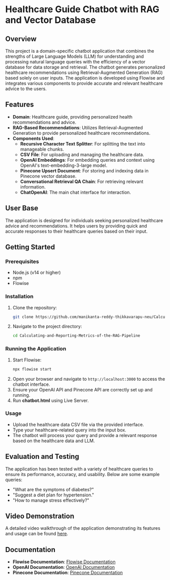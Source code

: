 # Healthcare Guide Chatbot with RAG and Vector Database

## Overview
This project is a domain-specific chatbot application that combines the strengths of Large Language Models (LLM) for understanding and processing natural language queries with the efficiency of a vector database for data storage and retrieval. The chatbot generates personalized healthcare recommendations using Retrieval-Augmented Generation (RAG) based solely on user inputs. The application is developed using Flowise and integrates various components to provide accurate and relevant healthcare advice to the users.

## Features
- **Domain**: Healthcare guide, providing personalized health recommendations and advice.
- **RAG-Based Recommendations**: Utilizes Retrieval-Augmented Generation to provide personalized healthcare recommendations.
- **Components Used**:
  - **Recursive Character Text Splitter**: For splitting the text into manageable chunks.
  - **CSV File**: For uploading and managing the healthcare data.
  - **OpenAI Embeddings**: For embedding queries and context using OpenAI's text-embedding-3-large model.
  - **Pinecone Upsert Document**: For storing and indexing data in Pinecone vector database.
  - **Conversational Retrieval QA Chain**: For retrieving relevant information.
  - **ChatOpenAI**: The main chat interface for interaction.

## User Base
The application is designed for individuals seeking personalized healthcare advice and recommendations. It helps users by providing quick and accurate responses to their healthcare queries based on their input.

## Getting Started

### Prerequisites
- Node.js (v14 or higher)
- npm
- Flowise

### Installation
1. Clone the repository:
    ```sh
    git clone https://github.com/manikanta-reddy-thikkavarapu-neu/Calculating-and-Reporting-Metrics-of-the-RAG-Pipeline.git
    ```
2. Navigate to the project directory:
    ```sh
    cd Calculating-and-Reporting-Metrics-of-the-RAG-Pipeline
    ```

### Running the Application
1. Start Flowise:
    ```sh
    npx flowise start
    ```
2. Open your browser and navigate to `http://localhost:3000` to access the chatbot interface.
3. Ensure your OpenAI API and Pinecone API are correctly set up and running.
4. Run **chatbot.html** using Live Server.

### Usage
- Upload the healthcare data CSV file via the provided interface.
- Type your healthcare-related query into the input box.
- The chatbot will process your query and provide a relevant response based on the healthcare data and LLM.

## Evaluation and Testing
The application has been tested with a variety of healthcare queries to ensure its performance, accuracy, and usability. Below are some example queries:
- "What are the symptoms of diabetes?"
- "Suggest a diet plan for hypertension."
- "How to manage stress effectively?"

## Video Demonstration
A detailed video walkthrough of the application demonstrating its features and usage can be found [here]().

## Documentation
- **Flowise Documentation**: [Flowise Documentation](https://docs.flowiseai.com/)
- **OpenAI Documentation**: [OpenAI Documentation](https://beta.openai.com/docs/)
- **Pinecone Documentation**: [Pinecone Documentation](https://docs.pinecone.io/)
